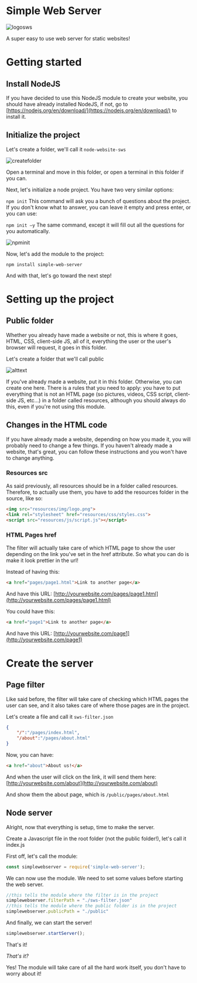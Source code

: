 # Simple Web Server
![logosws](https://i.imgur.com/02tbyB3.png)

A super easy to use web server for static websites!

# Getting started

## Install NodeJS

If you have decided to use this NodeJS module to create your website, you should have already installed NodeJS, if not, go to [https://nodejs.org/en/download/](https://nodejs.org/en/download/) to install it.

## Initialize the project

Let&#39;s create a folder, we&#39;ll call it `node-website-sws`

![createfolder](https://i.imgur.com/3cutHLi.png)

Open a terminal and move in this folder, or open a terminal in this folder if you can.

Next, let&#39;s initialize a node project. You have two very similar options:

`npm init` This command will ask you a bunch of questions about the project. If you don&#39;t know what to answer, you can leave it empty and press enter, or you can use:

`npm init –y` The same command, except it will fill out all the questions for you automatically.

![npminit](https://i.imgur.com/ugn3J7w.png)

Now, let&#39;s add the module to the project:

`npm install simple-web-server`

And with that, let&#39;s go toward the next step!

# Setting up the project

## Public folder

Whether you already have made a website or not, this is where it goes, HTML, CSS, client-side JS, all of it, everything the user or the user&#39;s browser will request, it goes in this folder.

Let&#39;s create a folder that we&#39;ll call public

![alttext](https://i.imgur.com/HhB2RTu.png)


If you&#39;ve already made a website, put it in this folder. Otherwise, you can create one here. There is a rules that you need to apply: you have to put everything that is not an HTML page (so pictures, videos, CSS script, client-side JS, etc…) in a folder called resources, although you should always do this, even if you&#39;re not using this module.

## Changes in the HTML code

If you have already made a website, depending on how you made it, you will probably need to change a few things. If you haven&#39;t already made a website, that&#39;s great, you can follow these instructions and you won&#39;t have to change anything.

### Resources src

As said previously, all resources should be in a folder called resources. Therefore, to actually use them, you have to add the resources folder in the source, like so:

```html
<img src="resources/img/logo.png">
<link rel="stylesheet" href="resources/css/styles.css">
<script src="resources/js/script.js"></script>
```

### HTML Pages href

The filter will actually take care of which HTML page to show the user depending on the link you&#39;ve set in the href attribute. So what you can do is make it look prettier in the url!

Instead of having this:

```html
<a href="pages/page1.html">Link to another page</a>
```
And have this URL: [http://yourwebsite.com/pages/page1.html](http://yourwebsite.com/pages/page1.html)

You could have this:
```html
<a href="page1">Link to another page</a>
```

And have this URL: [http://yourwebsite.com/page1](http://yourwebsite.com/page1)

# Create the server

## Page filter

Like said before, the filter will take care of checking which HTML pages the user can see, and it also takes care of where those pages are in the project.

Let&#39;s create a file and call it `sws-filter.json`

```json
{
    "/":"/pages/index.html",
    "/about":"/pages/about.html"
}
```

Now, you can have:
```html
<a href="about">About us!</a>
```

And when the user will click on the link, it will send them here: [http://yourwebsite.com/about](http://yourwebsite.com/about)

And show them the about page, which is `/public/pages/about.html`

## Node server

Alright, now that everything is setup, time to make the server.

Create a Javascript file in the root folder (not the public folder!), let&#39;s call it index.js

First off, let&#39;s call the module:
```js
const simplewebserver = require('simple-web-server');
```

We can now use the module. We need to set some values before starting the web server.

```js
//this tells the module where the filter is in the project
simplewebserver.filterPath = "./sws-filter.json"
//this tells the module where the public folder is in the project
simplewebserver.publicPath = "./public"
```
    

And finally, we can start the server!
```js
simplewebserver.startServer();
```

That&#39;s it!

_That&#39;s it?_

Yes! The module will take care of all the hard work itself, you don&#39;t have to worry about it!
